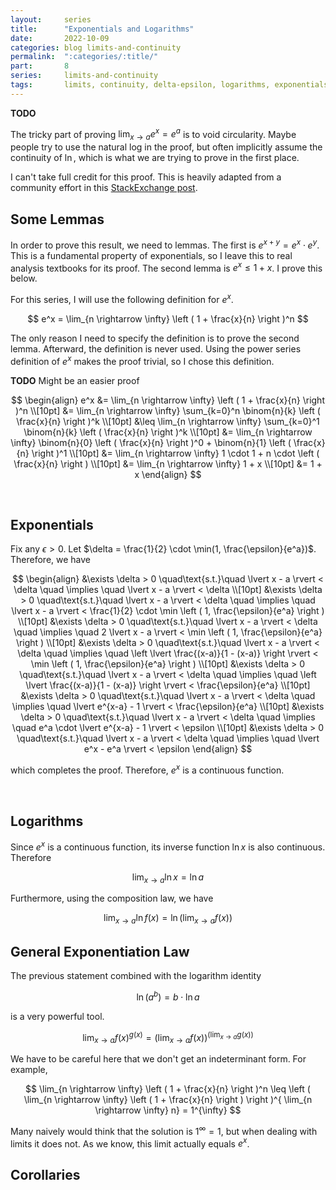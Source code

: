 ```yaml
---
layout:     series
title:      "Exponentials and Logarithms"
date:       2022-10-09
categories: blog limits-and-continuity
permalink:  ":categories/:title/"
part:       8
series:     limits-and-continuity
tags:       limits, continuity, delta-epsilon, logarithms, exponentials
---
```


**TODO**

The tricky part of proving $\displaystyle \lim_{x \rightarrow a} e^x = e^a$ is to void circularity. Maybe people try to use the natural log in the proof, but often implicitly assume the continuity of $\ln$, which is what we are trying to prove in the first place.

I can't take full credit for this proof. This is heavily adapted from a community effort in this <a href="https://math.stackexchange.com/questions/4211777/choice-of-delta-for-brute-force-proof-of-continuity-of-exponential-function" target="_blank">StackExchange post</a>. 

## Some Lemmas

In order to prove this result, we need to lemmas. The first is $e^{x + y} = e^{x} \cdot e^{y}$. This is a fundamental property of exponentials, so I leave this to real analysis textbooks for its proof. The second lemma is $e^{x} \leq 1 + x$. I prove this below.

For this series, I will use the following definition for $e^x$.

$$
e^x = \lim_{n \rightarrow \infty} \left ( 1 + \frac{x}{n} \right )^n
$$

The only reason I need to specify the definition is to prove the second lemma. Afterward, the definition is never used. Using the power series definition of $e^x$ makes the proof trivial, so I chose this definition.

**TODO** Might be an easier proof

$$
\begin{align}
    e^x &= \lim_{n \rightarrow \infty} \left ( 1 + \frac{x}{n} \right )^n \\[10pt]
    &= \lim_{n \rightarrow \infty} \sum_{k=0}^n \binom{n}{k} \left ( \frac{x}{n} \right )^k \\[10pt]
    &\leq \lim_{n \rightarrow \infty} \sum_{k=0}^1 \binom{n}{k} \left ( \frac{x}{n} \right )^k \\[10pt]
    &= \lim_{n \rightarrow \infty} \binom{n}{0} \left ( \frac{x}{n} \right )^0 + \binom{n}{1} \left ( \frac{x}{n} \right )^1 \\[10pt]
    &= \lim_{n \rightarrow \infty} 1 \cdot 1 + n \cdot \left ( \frac{x}{n} \right ) \\[10pt]
    &= \lim_{n \rightarrow \infty} 1 + x \\[10pt]
    &= 1 + x
\end{align}
$$

<br>

## Exponentials

Fix any $\epsilon > 0$. Let $\delta = \frac{1}{2} \cdot \min(1, \frac{\epsilon}{e^a})$. Therefore, we have

$$
\begin{align}
    &\exists \delta > 0 \quad\text{s.t.}\quad \lvert x - a \rvert < \delta \quad \implies \quad \lvert x - a \rvert < \delta \\[10pt]
    &\exists \delta > 0 \quad\text{s.t.}\quad \lvert x - a \rvert < \delta \quad \implies \quad \lvert x - a \rvert < \frac{1}{2} \cdot \min \left ( 1, \frac{\epsilon}{e^a} \right ) \\[10pt]
    &\exists \delta > 0 \quad\text{s.t.}\quad \lvert x - a \rvert < \delta \quad \implies \quad 2 \lvert x - a \rvert < \min \left ( 1, \frac{\epsilon}{e^a} \right ) \\[10pt]
    &\exists \delta > 0 \quad\text{s.t.}\quad \lvert x - a \rvert < \delta \quad \implies \quad \left \lvert \frac{(x-a)}{1 - (x-a)} \right \rvert < \min \left ( 1, \frac{\epsilon}{e^a} \right ) \\[10pt]
    &\exists \delta > 0 \quad\text{s.t.}\quad \lvert x - a \rvert < \delta \quad \implies \quad \left \lvert \frac{(x-a)}{1 - (x-a)} \right \rvert < \frac{\epsilon}{e^a} \\[10pt]
    &\exists \delta > 0 \quad\text{s.t.}\quad \lvert x - a \rvert < \delta \quad \implies \quad \lvert e^{x-a} - 1 \rvert < \frac{\epsilon}{e^a} \\[10pt]
    &\exists \delta > 0 \quad\text{s.t.}\quad \lvert x - a \rvert < \delta \quad \implies \quad e^a \cdot \lvert e^{x-a} - 1 \rvert < \epsilon \\[10pt]
    &\exists \delta > 0 \quad\text{s.t.}\quad \lvert x - a \rvert < \delta \quad \implies \quad \lvert e^x - e^a \rvert < \epsilon
\end{align}
$$

which completes the proof. Therefore, $e^x$ is a continuous function.

<br>

## Logarithms

Since $e^x$ is a continuous function, its inverse function $\ln x$ is also continuous. Therefore

$$
\lim_{x \rightarrow a} \ln x = \ln a
$$

Furthermore, using the composition law, we have

$$
\lim_{x \rightarrow a} \ln f(x) = \ln \left ( \lim_{x \rightarrow a} f(x) \right )
$$


## General Exponentiation Law

The previous statement combined with the logarithm identity

$$
\ln (a^b) = b \cdot \ln a
$$

is a very powerful tool.

$$
\lim_{x \rightarrow a} f(x)^{g(x)} = \left ( \lim_{x \rightarrow a} f(x) \right )^{\displaystyle \left ( \lim_{x \rightarrow a} g(x) \right )}
$$

We have to be careful here that we don't get an indeterminant form. For example, 

$$
\lim_{n \rightarrow \infty} \left ( 1 + \frac{x}{n} \right )^n \leq \left ( \lim_{n \rightarrow \infty} \left ( 1 + \frac{x}{n} \right ) \right )^{ \lim_{n \rightarrow \infty} n} = 1^{\infty}
$$

Many naively would think that the solution is $1^{\infty} = 1$, but when dealing with limits it does not. As we know, this limit actually equals $e^x$.

## Corollaries